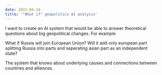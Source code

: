 ```yaml
---
date: 2022-04-24
title: '"What if" geopolitics AI analysis'
---
```


I want to create an AI system that would be able to answer theoretical questions about big geopolitical changes. For example

What if Russia will join European Union? Will it add only european part splitting Russia into parts and seperating asian part as an independent state?

The system that knows about underlying causes and connections between countries and alliences.

